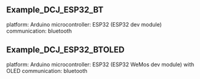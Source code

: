 ## Example_DCJ_ESP32_BT
platform: Arduino
microcontroller: ESP32 (ESP32 dev module)
communication: bluetooth

## Example_DCJ_ESP32_BTOLED
platform: Arduino
microcontroller: ESP32 (ESP32 WeMos dev module) with OLED
communication: bluetooth


